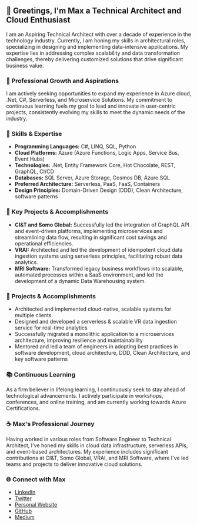 ## 👋 Greetings, I'm Max a Technical Architect and Cloud Enthusiast

I am an Aspiring Technical Architect with over a decade of experience in the technology industry. Currently, I am honing my skills in architectural roles, specializing in designing and implementing data-intensive applications. My expertise lies in addressing complex scalability and data transformation challenges, thereby delivering customized solutions that drive significant business value.

### 🌱 Professional Growth and Aspirations
I am actively seeking opportunities to expand my experience in Azure cloud, .Net, C#, Serverless, and Microservice Solutions. My commitment to continuous learning fuels my goal to lead and innovate in user-centric projects, consistently evolving my skills to meet the dynamic needs of the industry.

### 🔧 Skills & Expertise

* **Programming Languages:** C#, LINQ, SQL, Python
* **Cloud Platforms:** Azure (Azure Functions, Logic Apps, Service Bus, Event Hubs)
* **Technologies:** .Net, Entity Framework Core, Hot Chocolate, REST, GraphQL, CI/CD
* **Databases:** SQL Server, Azure Storage, Cosmos DB, Azure SQL
* **Preferred Architecture:** Serverless, PaaS, FaaS, Containers
* **Design Principles:** Domain-Driven Design (DDD), Clean Architecture, software patterns

### 🚀 Key Projects & Accomplishments
* **CI&T and Somo Global:** Successfully led the integration of GraphQL API and event-driven platforms, implementing microservices and streamlining data flow, resulting in significant cost savings and operational efficiencies.
* **VRAI:** Architected and led the development of idempotent cloud data ingestion systems using serverless principles, facilitating robust data analytics.
* **MRI Software:** Transformed legacy business workflows into scalable, automated processes within a SaaS environment, and led the development of a dynamic Data Warehousing system.

### 🚀 Projects & Accomplishments

* Architected and implemented cloud-native, scalable systems for multiple clients
* Designed and developed a serverless & scalable VR data ingestion service for real-time analytics
* Successfully migrated a monolithic application to a microservices architecture, improving resilience and maintainability
* Mentored and led a team of engineers in adopting best practices in software development, cloud architecture, DDD, Clean Architecture, and key software patterns

### 📚 Continuous Learning

As a firm believer in lifelong learning, I continuously seek to stay ahead of technological advancements. I actively participate in workshops, conferences, and online training, and am currently working towards Azure Certifications.

### ☕ Max's Professional Journey

Having worked in various roles from Software Engineer to Technical Architect, I've honed my skills in cloud data infrastructure, serverless APIs, and event-based architectures. My experience includes significant contributions at CI&T, Somo Global, VRAI, and MRI Software, where I've led teams and projects to deliver innovative cloud solutions.

### 🌐 Connect with Max

* [LinkedIn](https://www.linkedin.com/in/maxlauriehutchinson)
* [Twitter](https://twitter.com/MaxLHutchinson)
* [Personal Website](https://www.maxlauriehutchinson.co.uk/)
* [GitHub](https://github.com/MaxLaurieHutchinson)
* [Medium](https://medium.com/@MaxLaurieHutchinson)


